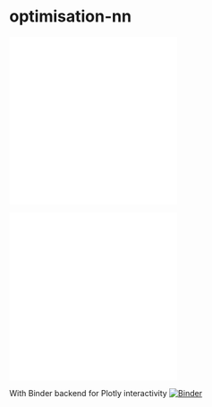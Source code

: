 # optimisation-nn

![Teil 1](OptimierungTeil1.html)
![Teil 2](OptimierungTeil2.html)

![Teil 1 mini](OptT1.html)
![Teil 2 mini](OptT2.html)

With Binder backend for Plotly interactivity
[![Binder](https://mybinder.org/badge_logo.svg)](https://mybinder.org/v2/gh/garnik-arut/optimisation-nn/main)